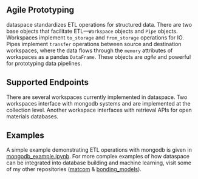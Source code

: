 ## Agile Prototyping

dataspace standardizes ETL operations for structured data. There are two base objects that facilitate ETL&mdash;`Workspace` objects and `Pipe` objects. Workspaces implement `to_storage` and `from_storage` operations for IO. Pipes implement `transfer` operations between source and destination workspaces, where the data flows through the `memory` attributes of workspaces as a pandas `DataFrame`. These objects are *agile* and powerful for prototyping data pipelines.

## Supported Endpoints

There are several workspaces currently implemented in dataspace. Two workspaces interface with mongodb systems and are implemented at the collection level. Another workspace interfaces with retrieval APIs for open materials databases.

## Examples

A simple example demonstrating ETL operations with mongodb is given in [mongodb_example.ipynb](mongodb_example.ipynb). For more complex examples of how dataspace can be integrated into database building and machine learning, visit some of my other repositories ([matcom](https://github.com/dyllamt/matcom) & [bonding_models](https://github.com/dyllamt/bonding_models)).
